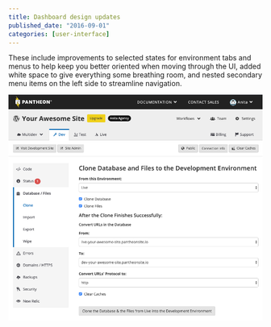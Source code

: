 ```yaml
---
title: Dashboard design updates
published_date: "2016-09-01"
categories: [user-interface]
---
```

These include improvements to selected states for environment tabs and menus to help keep you better oriented when moving through the UI, added white space to give everything some breathing room, and nested secondary menu items on the left side to streamline navigation.

![Dashboard design updates](../images/dashboard/interface-workflow-tool.png)
